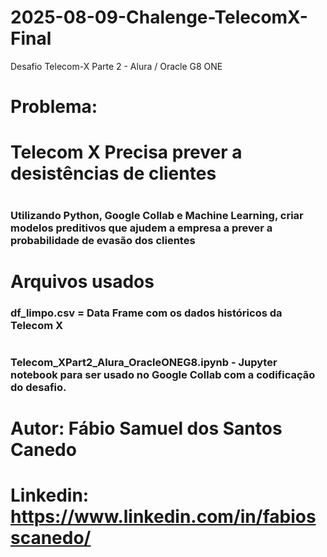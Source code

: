 # 2025-08-09-Chalenge-TelecomX-Final
Desafio Telecom-X Parte 2 - Alura / Oracle G8 ONE
##
# Problema:
# Telecom X Precisa prever a desistências de clientes
#
#
#
### Utilizando Python, Google Collab e Machine Learning, criar modelos preditivos que ajudem a empresa a prever a probabilidade de evasão dos clientes
#
#
# Arquivos usados
### df_limpo.csv = Data Frame com os dados históricos da Telecom X
#
### Telecom_XPart2_Alura_OracleONEG8.ipynb - Jupyter notebook para ser usado no Google Collab com a codificação do desafio.
#
#
# Autor: Fábio Samuel dos Santos Canedo
# Linkedin: https://www.linkedin.com/in/fabiosscanedo/